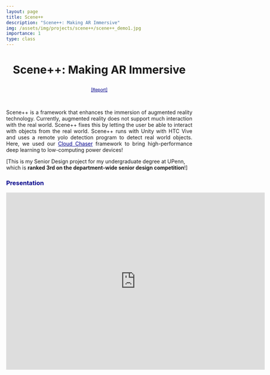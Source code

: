 ```yaml
---
layout: page
title: Scene++
description: "Scene++: Making AR Immersive"
img: /assets/img/projects/scene++/scene++_demo1.jpg
importance: 1
type: class
---
```


<h3 style="text-align: center;font-size:30px"> Scene++: Making AR Immersive </h3>
<p  align="center">
<a  style="color:darkblue;font-size:1.2vw" href="../../assets/pdf/Scene++_report.pdf">[Report]</a>
</p>

<div class="row">
    <div class="col-sm mt-3 mt-md-0" align="center">
        <img class="img-fluid rounded z-depth-1" src="{{ '/assets/img/projects/scene++/poster.png' | relative_url }}" alt="" title="example image"/>
    </div>
</div>

<br>
<p  align="justify">
    Scene++ is a framework that enhances the immersion of augmented reality technology. Currently, augmented reality does not support much interaction with the real world. Scene++ fixes this by letting the user be able to interact with objects from the real world. Scene++ runs with Unity with HTC Vive and uses a remote yolo detection program to detect real world objects. Here, we used our <a style="color:darkblue" href="https://zhengyiluo.github.io/projects/cloudchaser/">Cloud Chaser</a> framework to bring high-performance deep learning to low-computing power devices! 

</p>

[This is my Senior Design project for my undergraduate degree at UPenn, which is <b>ranked 3rd on the department-wide senior design competition</b>!]

<h3 style="color:darkblue">Presentation</h3>
<div class="embed-container">
<center>
  <iframe
      src="https://www.youtube.com/embed/yFffdJk0fK0"
      width="700"
      height="480"
      frameborder="0"
      allowfullscreen="">
  </iframe>
  </center>
</div>



